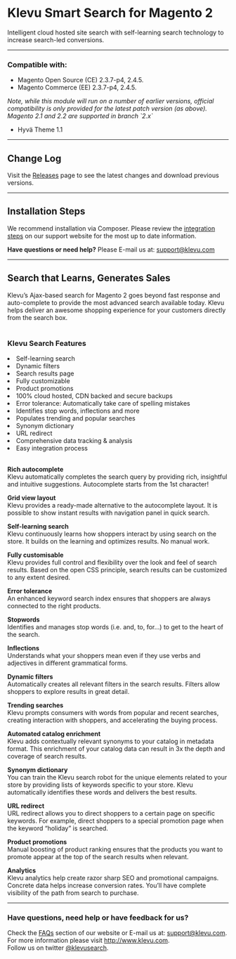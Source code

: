# Klevu Smart Search for Magento 2

Intelligent cloud hosted site search with self-learning search technology to increase search-led conversions.<br />

<hr />
<h3>Compatible with:</h3>
<ul>
<li>Magento Open Source (CE) 2.3.7-p4, 2.4.5.</li>
<li>Magento Commerce (EE) 2.3.7-p4, 2.4.5.</li>
</ul>
<em>Note, while this module will run on a number of earlier versions, official compatibility is only provided for the latest patch version (as above).</em>
<br>
<em>Magento 2.1 and 2.2 are supported in branch `2.x`</em>
<ul>
<li>Hyvä Theme 1.1</li>
</ul>

<hr />
<h2>Change Log</h2>
<p>Visit the <a href="https://github.com/klevu/klevu-smart-search-M2/releases" target="_blank">Releases</a> page to see the latest changes and download previous versions.</p>

<hr />
<h2>Installation Steps</h2> 
<p>We recommend installation via Composer. Please review the <a href="https://help.klevu.com/support/solutions/articles/5000871252-integration-steps-for-magento-2" target="_blank">integration steps</a> 
on our support website for the most up to date information.</p>

<b>Have questions or need help?</b> Please E-mail us at: <a href="mailto:support@klevu.com">support@klevu.com</a><br />
<hr />
<h2>Search that Learns, Generates Sales</h2>
Klevu’s Ajax-based search for Magento 2 goes beyond fast response and auto-complete to provide the most advanced search available today. 
Klevu helps deliver an awesome shopping experience for your customers directly from the search box. <br /><br />
<img src="https://www.klevu.com/img/img-slider/magento/magento-2-search.jpg" alt="" />

<h3>Klevu Search Features</h3>

<li>Self-learning search</li>
<li>Dynamic filters</li>
<li>Search results page</li>
<li>Fully customizable</li>
<li>Product promotions</li>
<li>100% cloud hosted, CDN backed and secure backups</li>
<li>Error tolerance: Automatically take care of spelling mistakes</li>
<li>Identifies stop words, inflections and more</li>
<li>Populates trending and popular searches</li>
<li>Synonym dictionary</li>
<li>URL redirect</li>
<li>Comprehensive data tracking & analysis</li>
<li>Easy integration process</li>

<br />

<b>Rich autocomplete</b><br />
Klevu automatically completes the search query by providing rich, insightful and intuitive suggestions. Autocomplete starts from the 1st character!
<br />

<b>Grid view layout</b><br />
Klevu provides a ready-made alternative to the autocomplete layout. It is possible to show instant results with navigation panel in quick search.
<br />

<b>Self-learning search</b><br />
Klevu continuously learns how shoppers interact by using search on the store. It builds on the learning and optimizes results. No manual work.
<br />

<b>Fully customisable</b><br />
Klevu provides full control and flexibility over the look and feel of search results. Based on the open CSS principle, search results can be customized to any extent desired.
<br />

<b>Error tolerance</b><br />
An enhanced keyword search index ensures that shoppers are always connected to the right products.
<br />

<b>Stopwords</b><br />
Identifies and manages stop words (i.e. and, to, for…) to get to the heart of the search.
<br />

<b>Inflections</b><br />
Understands what your shoppers mean even if they use verbs and adjectives in different grammatical forms.
<br />

<b>Dynamic filters</b><br />
Automatically creates all relevant filters in the search results. Filters allow shoppers to explore results in great detail.
<br />

<b>Trending searches</b><br />
Klevu prompts consumers with words from popular and recent searches, creating interaction with shoppers, and accelerating the buying process.
<br />

<b>Automated catalog enrichment</b><br />
Klevu adds contextually relevant synonyms to your catalog in metadata format. This enrichment of your catalog data can result in 3x the depth and coverage of search results.
<br />

<b>Synonym dictionary</b><br />
You can train the Klevu search robot for the unique elements related to your store by providing lists of keywords specific to your store. Klevu automatically identifies these words and delivers the best results.
<br />

<b>URL redirect</b><br />
URL redirect allows you to direct shoppers to a certain page on specific keywords. For example, direct shoppers to a special promotion page when the keyword “holiday” is searched.
<br />

<b>Product promotions</b><br />
Manual boosting of product ranking ensures that the products you want to promote appear at the top of the search results when relevant.
<br />

<b>Analytics</b><br />
Klevu analytics help create razor sharp SEO and promotional campaigns. Concrete data helps increase conversion rates. You’ll have complete visibility of the path from search to purchase.
<br />

<hr />

<h3>Have questions, need help or have feedback for us?</h3>
Check the <a href="https://help.klevu.com/support/solutions/folders/5000308572">FAQs</a> section of our website or E-mail us at: <a href="mailto:support@klevu.com">support@klevu.com</a>.
<br />For more information please visit <a href="https://www.klevu.com">http://www.klevu.com</a>.
<br />Follow us on twitter <a href="https://twitter.com/klevusearch">@klevusearch</a>.
